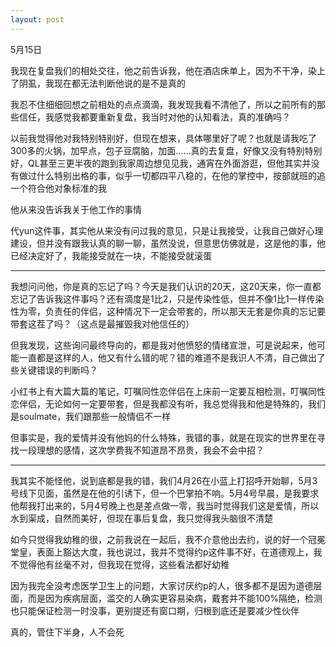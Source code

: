 ```yaml
---
layout: post
---
```

5月15日

我现在复盘我们的相处交往，他之前告诉我，他在酒店床单上，因为不干净，染上了阴虱，我现在都无法判断他说的是不是真的

我忍不住细细回想之前相处的点点滴滴，我发现我看不清他了，所以之前所有的那些信任，我感觉我都要重新复盘，我当时对他的认知看法，真的准确吗？

以前我觉得他对我特别特别好，但现在想来，具体哪里好了呢？也就是请我吃了300多的火锅，加早点，包子豆腐脑，加面……真的去复盘，好像又没有特别特别好，QL甚至三更半夜的跑到我家周边想见见我，通宵在外面游逛，但他其实并没有做过什么特别出格的事，似乎一切都四平八稳的，在他的掌控中，按部就班的追一个符合他对象标准的我

他从来没告诉我关于他工作的事情

代yun这件事，其实他从来没有问过我的意见，只是让我接受，让我自己做好心理建设，但并没有跟我认真的聊一聊，虽然没说，但意思仿佛就是，这是他的事，他已经决定好了，我能接受就在一块，不能接受就滚蛋

---

我想问问他，你是真的忘记了吗？今天是我们认识的20天，这20天来，你一直都忘记了告诉我这件事吗？还有滴度是1比2，只是传染性低，但并不像1比1一样传染性为零，负责任的伴侣，这种情况下一定会带套的，所以那天无套是你真的忘记要带套这茬了吗？（这点是最摧毁我对他信任的）

但我发现，这些询问最终导向的，都是我对他愤怒的情绪宣泄，可是说起来，他可能一直都是这样的人，他又有什么错的呢？错的难道不是我识人不清，自己做出了些关键错误的判断吗？

小红书上有大篇大篇的笔记，叮嘱同性恋伴侣在上床前一定要互相检测，叮嘱同性恋伴侣，无论如何一定要带套，但是我都没有听，我总觉得我和他是特殊的，我们是soulmate，我们跟那些一般情侣不一样

但事实是，我的爱情并没有他妈的什么特殊，我错的事，就是在现实的世界里在寻找一段理想的感情，这次学费我不知道昂不昂贵，我会不会中招？

---

我其实不能怪他，说到底都是我的错，我们4月26在小蓝上打招呼开始聊，5月3号线下见面，虽然是在他的引诱下，但一个巴掌拍不响。5月4号早晨，是我要求他帮我打出来的，5月4号晚上也是差点做一零，我当时觉得我们这是爱情，所以水到渠成，自然而美好，但现在事后复盘，我只觉得我头脑很不清楚

如今只觉得我幼稚的很，之前我说在一起后，我不介意他出去约，说的好一个冠冕堂皇，表面上豁达大度，我也说过，我并不觉得约p这件事不好，在道德观上，我不觉得他有丝毫不对，但我现在觉得，这些看法都好幼稚

因为我完全没考虑医学卫生上的问题，大家讨厌约p的人，很多都不是因为道德层面，而是因为疾病层面，滥交的人确实更容易染病，戴套并不能100%隔绝，检测也只能保证检测一时没事，更别提还有窗口期，归根到底还是要减少性伙伴

真的，管住下半身，人不会死

